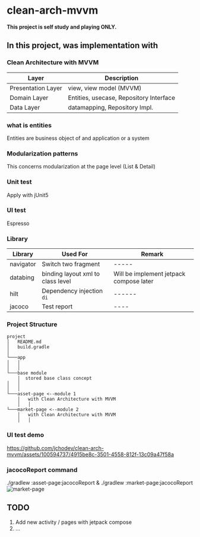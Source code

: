 # clean-arch-mvvm

**This project is self study and playing ONLY.**


## In this project, was implementation with

### Clean Architecture with MVVM


| Layer | Description |
|----- | ------ |
| Presentation Layer | view, view model (MVVM)  |
| Domain Layer | Entities, usecase, Repository Interface |
| Data Layer | datamapping, Repository Impl.  |

### what is entities
Entities are business object of and application or a system

### Modularization patterns

This concerns modularization at the page level (List & Detail) 


### Unit test

Apply with jUnit5


### UI test

Espresso


### Library

| Library | Used For | Remark |
|----- | ------ | ------ |
| navigator | Switch two fragment  | ----- |
| databing | binding layout xml to class level | Will be implement jetpack compose later |
| hilt | Dependency injection `di`  | ------ |
| jacoco | Test report| ----|


### Project Structure

```
project
│   README.md
│   build.gradle    
│
└───app
│   │
│   │
└───base module
    │  stored base class concept
│   │
│   │        
└───asset-page <--module 1
    │   with Clean Architecture with MVVM
    │   │
└───market-page <--module 2
    │   with Clean Architecture with MVVM
    │   │    
```


### UI test demo
https://github.com/jchodev/clean-arch-mvvm/assets/100594737/4915be8c-3501-4558-812f-13c09a47f58a

### jacocoReport command
./gradlew :asset-page:jacocoReport &  ./gradlew :market-page:jacocoReport  
![market-page](https://github.com/jchodev/clean-arch-mvvm/assets/100594737/51a8ca98-39f7-4a46-bc82-70bf070c0091)



## TODO
1. Add new activity / pages with jetpack compose
2. ...
